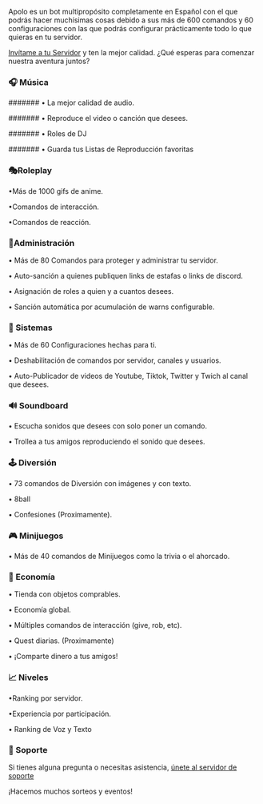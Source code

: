 Apolo es un bot multipropósito completamente en Español con el que podrás hacer muchísimas cosas debido a sus más de 600 comandos y 60 configuraciones con las que podrás configurar prácticamente todo lo que quieras en tu servidor.

[Invítame a tu Servidor](https://discord.com/oauth2/authorize?client_id=989819634175868978&scope=bot) y ten la mejor calidad. ¿Qué esperas para comenzar nuestra aventura juntos?

### 🎧 Música

####### • La mejor calidad de audio.

####### • Reproduce el video o canción que desees.

####### • Roles de DJ

####### • Guarda tus Listas de Reproducción favoritas


### 🎭Roleplay

•Más de 1000 gifs de anime.

•Comandos de interacción.

•Comandos de reacción.

### 🚫Administración

• Más de 80 Comandos para proteger y administrar tu servidor.

• Auto-sanción a quienes publiquen links de estafas o links de discord.

• Asignación de roles a quien y a cuantos desees.

• Sanción automática por acumulación de warns configurable.

### 💪 Sistemas

• Más de 60 Configuraciones hechas para ti.

• Deshabilitación de comandos por servidor, canales y usuarios.

• Auto-Publicador de videos de Youtube, Tiktok, Twitter y Twich al canal que desees.

### 🔊 Soundboard
• Escucha sonidos que desees con solo poner un comando.

• Trollea a tus amigos reproduciendo el sonido que desees.

### 🕹️ Diversión

• 73 comandos de Diversión con imágenes y con texto.

• 8ball

• Confesiones (Proximamente).

### 🎮 Minijuegos

• Más de 40 comandos de Minijuegos como la trivia o el ahorcado.

### 💸 Economía

• Tienda con objetos comprables.

• Economía global.

• Múltiples comandos de interacción (give, rob, etc).

• Quest diarias. (Proximamente)

• ¡Comparte dinero a tus amigos!

### 📈 Niveles

•Ranking por servidor.

•Experiencia por participación.

• Ranking de Voz y Texto

### 📢 Soporte

Si tienes alguna pregunta o necesitas asistencia, [únete al servidor de soporte](https://discord.gg/C4yXhc8u3t)

¡Hacemos muchos sorteos y eventos!
